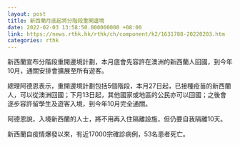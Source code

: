 ```yaml
---
layout: post
title: 新西蘭月底起將分階段重開邊境
date: 2022-02-03 13:58:50.000000000 +08:00
link: https://news.rthk.hk/rthk/ch/component/k2/1631788-20220203.htm
categories: rthk
---
```


新西蘭宣布分階段重開邊境計劃，本月底會先容許在澳洲的新西蘭人回國，到今年10月，通關安排會擴展至所有遊客。

總理阿德恩表示，重開邊境計劃包括5個階段，本月27日起，已接種疫苗的新西蘭人，可以從澳洲回國；下月13日起，其他國家或地區的公民亦可以回國；之後會逐步容許留學生及遊客入境，到今年10月完全通關。

阿德恩說，入境新西蘭的人士，將不用再入住隔離設施，但仍要自我隔離10天。

新西蘭自疫情爆發以來，有近17000宗確診病例，53名患者死亡。
